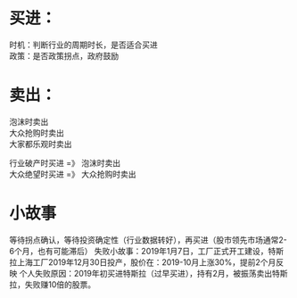 
# 买进：
时机：判断行业的周期时长，是否适合买进  
政策：是否政策拐点，政府鼓励  

# 卖出：
泡沫时卖出  
大众抢购时卖出  
大家都乐观时卖出  

行业破产时买进 =》 泡沫时卖出  
大众绝望时买进 =》 大众抢购时卖出  

# 小故事
等待拐点确认，等待投资确定性（行业数据转好），再买进（股市领先市场通常2-6个月，也有可能滞后）
	失败小故事：2019年1月7日，工厂正式开工建设，特斯拉上海工厂2019年12月30日投产，股价在：2019-10月上涨30%，提前2个月反映
	个人失败原因：2019年初买进特斯拉（过早买进），持有2月，被振荡卖出特斯拉，失败赚10倍的股票。


